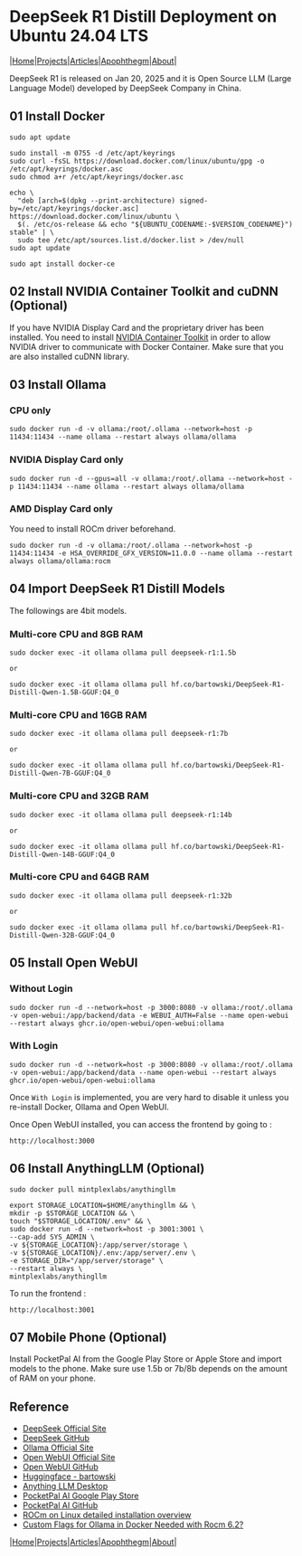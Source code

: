 # DeepSeek R1 Distill Deployment on Ubuntu 24.04 LTS

|[Home](/README.md)|[Projects](/projects.md)|[Articles](/articles.md)|[Apophthegm](/apophthegm.md)|[About](/about.md)|

DeepSeek R1 is released on Jan 20, 2025 and it is Open Source LLM (Large Language Model) developed by DeepSeek Company in China.

## 01 Install Docker

```
sudo apt update

sudo install -m 0755 -d /etc/apt/keyrings
sudo curl -fsSL https://download.docker.com/linux/ubuntu/gpg -o /etc/apt/keyrings/docker.asc
sudo chmod a+r /etc/apt/keyrings/docker.asc

echo \
  "deb [arch=$(dpkg --print-architecture) signed-by=/etc/apt/keyrings/docker.asc] https://download.docker.com/linux/ubuntu \
  $(. /etc/os-release && echo "${UBUNTU_CODENAME:-$VERSION_CODENAME}") stable" | \
  sudo tee /etc/apt/sources.list.d/docker.list > /dev/null
sudo apt update

sudo apt install docker-ce
```

## 02 Install NVIDIA Container Toolkit and cuDNN (Optional)

If you have NVIDIA Display Card and the proprietary driver has been installed.  You need to install [NVIDIA Container Toolkit](https://docs.nvidia.com/datacenter/cloud-native/container-toolkit/latest/install-guide.html#installation) in order to allow NVIDIA driver to communicate with Docker Container.  Make sure that you are also installed cuDNN library.

## 03 Install Ollama

### CPU only

```
sudo docker run -d -v ollama:/root/.ollama --network=host -p 11434:11434 --name ollama --restart always ollama/ollama
```

### NVIDIA Display Card only

```
sudo docker run -d --gpus=all -v ollama:/root/.ollama --network=host -p 11434:11434 --name ollama --restart always ollama/ollama
```

### AMD Display Card only

You need to install ROCm driver beforehand.

```
sudo docker run -d -v ollama:/root/.ollama --network=host -p 11434:11434 -e HSA_OVERRIDE_GFX_VERSION=11.0.0 --name ollama --restart always ollama/ollama:rocm
```

## 04 Import DeepSeek R1 Distill Models

The followings are 4bit models.

### Multi-core CPU and 8GB RAM

```
sudo docker exec -it ollama ollama pull deepseek-r1:1.5b

or

sudo docker exec -it ollama ollama pull hf.co/bartowski/DeepSeek-R1-Distill-Qwen-1.5B-GGUF:Q4_0
```

### Multi-core CPU and 16GB RAM

```
sudo docker exec -it ollama ollama pull deepseek-r1:7b

or

sudo docker exec -it ollama ollama pull hf.co/bartowski/DeepSeek-R1-Distill-Qwen-7B-GGUF:Q4_0
```

### Multi-core CPU and 32GB RAM

```
sudo docker exec -it ollama ollama pull deepseek-r1:14b

or

sudo docker exec -it ollama ollama pull hf.co/bartowski/DeepSeek-R1-Distill-Qwen-14B-GGUF:Q4_0
```

### Multi-core CPU and 64GB RAM

```
sudo docker exec -it ollama ollama pull deepseek-r1:32b

or

sudo docker exec -it ollama ollama pull hf.co/bartowski/DeepSeek-R1-Distill-Qwen-32B-GGUF:Q4_0
```

## 05 Install Open WebUI

### Without Login

```
sudo docker run -d --network=host -p 3000:8080 -v ollama:/root/.ollama -v open-webui:/app/backend/data -e WEBUI_AUTH=False --name open-webui --restart always ghcr.io/open-webui/open-webui:ollama
```

### With Login

```
sudo docker run -d --network=host -p 3000:8080 -v ollama:/root/.ollama -v open-webui:/app/backend/data --name open-webui --restart always ghcr.io/open-webui/open-webui:ollama
```

Once ```With Login``` is implemented, you are very hard to disable it unless you re-install Docker, Ollama and Open WebUI.

Once Open WebUI installed, you can access the frontend by going to :

```
http://localhost:3000
```

## 06 Install AnythingLLM (Optional)

```
sudo docker pull mintplexlabs/anythingllm
```
```
export STORAGE_LOCATION=$HOME/anythingllm && \
mkdir -p $STORAGE_LOCATION && \
touch "$STORAGE_LOCATION/.env" && \
sudo docker run -d --network=host -p 3001:3001 \
--cap-add SYS_ADMIN \
-v ${STORAGE_LOCATION}:/app/server/storage \
-v ${STORAGE_LOCATION}/.env:/app/server/.env \
-e STORAGE_DIR="/app/server/storage" \
--restart always \
mintplexlabs/anythingllm
```

To run the frontend :

```
http://localhost:3001
```

## 07 Mobile Phone (Optional)

Install PocketPal AI from the Google Play Store or Apple Store and import models to the phone.  Make sure use 1.5b or 7b/8b depends on the amount of RAM on your phone.

## Reference

- [DeepSeek Official Site](https://www.deepseek.com/)  
- [DeepSeek GitHub](https://github.com/deepseek-ai/DeepSeek-R1)  
- [Ollama Official Site](https://ollama.com/)
- [Open WebUI Official Site](https://openwebui.com/)  
- [Open WebUI GitHub](https://github.com/open-webui/open-webui)  
- [Huggingface - bartowski](https://huggingface.co/bartowski)  
- [Anything LLM Desktop](https://anythingllm.com/desktop)  
- [PocketPal AI Google Play Store](https://play.google.com/store/apps/details?id=com.pocketpalai)  
- [PocketPal AI GitHub](https://github.com/a-ghorbani/pocketpal-ai)  
- [ROCm on Linux detailed installation overview](https://rocm.docs.amd.com/projects/install-on-linux/en/latest/install/detailed-install.html)  
- [Custom Flags for Ollama in Docker Needed with Rocm 6.2?](https://community.amd.com/t5/ai-discussions/custom-flags-for-ollama-in-docker-needed-with-rocm-6-2/m-p/717031)  

|[Home](/README.md)|[Projects](/projects.md)|[Articles](/articles.md)|[Apophthegm](/apophthegm.md)|[About](/about.md)|

